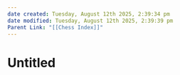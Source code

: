 ```yaml
---
date created: Tuesday, August 12th 2025, 2:39:34 pm
date modified: Tuesday, August 12th 2025, 2:39:39 pm
Parent Link: "[[Chess Index]]"
---
```


# Untitled
